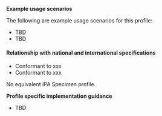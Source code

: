 **Example usage scenarios**

The following are example usage scenarios for this profile:

- TBD
- TBD


#### Relationship with national and international specifications
- Conformant to xxx
- Conformant to xxx

No equivalent IPA Specimen profile.


**Profile specific implementation guidance**

- TBD






